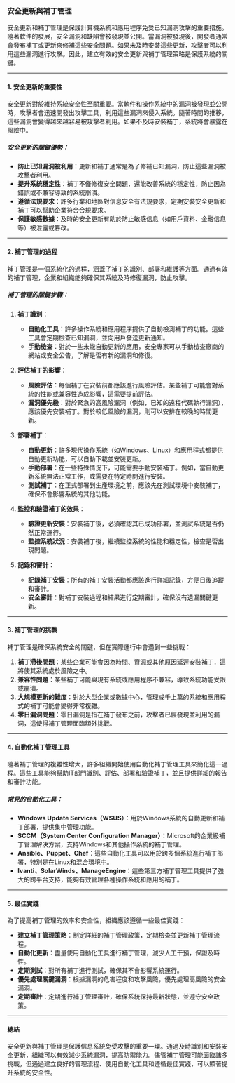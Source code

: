 ### **安全更新與補丁管理**

安全更新和補丁管理是保護計算機系統和應用程序免受已知漏洞攻擊的重要措施。隨著軟件的發展，安全漏洞和缺陷會被發現並公開。當漏洞被發現後，開發者通常會發布補丁或更新來修補這些安全問題。如果未及時安裝這些更新，攻擊者可以利用這些漏洞進行攻擊。因此，建立有效的安全更新與補丁管理策略是保護系統的關鍵。

---

#### **1. 安全更新的重要性**

安全更新對於維持系統安全性至關重要。當軟件和操作系統中的漏洞被發現並公開時，攻擊者會迅速開發出攻擊工具，利用這些漏洞來侵入系統。隨著時間的推移，這些漏洞會變得越來越容易被攻擊者利用。如果不及時安裝補丁，系統將會暴露在風險中。

##### **安全更新的關鍵優勢**：
- **防止已知漏洞被利用**：更新和補丁通常是為了修補已知漏洞，防止這些漏洞被攻擊者利用。
- **提升系統穩定性**：補丁不僅修復安全問題，還能改善系統的穩定性，防止因為錯誤或不兼容導致的系統崩潰。
- **遵循法規要求**：許多行業和地區對信息安全有法規要求，定期安裝安全更新和補丁可以幫助企業符合合規要求。
- **保護敏感數據**：及時的安全更新有助於防止敏感信息（如用戶資料、金融信息等）被泄露或篡改。

---

#### **2. 補丁管理的過程**

補丁管理是一個系統化的過程，涵蓋了補丁的識別、部署和維護等方面。通過有效的補丁管理，企業和組織能夠確保其系統及時修復漏洞，防止攻擊。

##### **補丁管理的關鍵步驟**：

1. **補丁識別**：
   - **自動化工具**：許多操作系統和應用程序提供了自動檢測補丁的功能。這些工具會定期檢查已知漏洞，並向用戶發送更新通知。
   - **手動檢查**：對於一些未能自動更新的應用，安全專家可以手動檢查廠商的網站或安全公告，了解是否有新的漏洞和修復。
   
2. **評估補丁的影響**：
   - **風險評估**：每個補丁在安裝前都應該進行風險評估。某些補丁可能會對系統的性能或兼容性造成影響，這需要提前評估。
   - **漏洞優先級**：對於緊急的高風險漏洞（例如，已知的遠程代碼執行漏洞），應該優先安裝補丁。對於較低風險的漏洞，則可以安排在較晚的時間更新。

3. **部署補丁**：
   - **自動更新**：許多現代操作系統（如Windows、Linux）和應用程式都提供自動更新功能，可以自動下載並安裝更新。
   - **手動部署**：在一些特殊情況下，可能需要手動安裝補丁。例如，當自動更新系統無法正常工作，或需要在特定時間進行安裝。
   - **測試補丁**：在正式部署到生產環境之前，應該先在測試環境中安裝補丁，確保不會影響系統的其他功能。

4. **監控和驗證補丁的效果**：
   - **驗證更新安裝**：安裝補丁後，必須確認其已成功部署，並測試系統是否仍然正常運行。
   - **監控系統狀況**：安裝補丁後，繼續監控系統的性能和穩定性，檢查是否出現問題。

5. **記錄和審計**：
   - **記錄補丁安裝**：所有的補丁安裝活動都應該進行詳細記錄，方便日後追蹤和審計。
   - **安全審計**：對補丁安裝過程和結果進行定期審計，確保沒有遺漏關鍵更新。

---

#### **3. 補丁管理的挑戰**

補丁管理是確保系統安全的關鍵，但在實際運行中會遇到一些挑戰：

1. **補丁滯後問題**：某些企業可能會因為時間、資源或其他原因延遲安裝補丁，這將使其系統處於風險之中。
2. **兼容性問題**：某些補丁可能與現有系統或應用程序不兼容，導致系統功能受限或崩潰。
3. **大規模更新的難度**：對於大型企業或數據中心，管理成千上萬的系統和應用程式的補丁可能會變得非常複雜。
4. **零日漏洞問題**：零日漏洞是指在補丁發布之前，攻擊者已經發現並利用的漏洞，這使得補丁管理面臨額外挑戰。

---

#### **4. 自動化補丁管理工具**

隨著補丁管理的複雜性增大，許多組織開始使用自動化補丁管理工具來簡化這一過程。這些工具能夠幫助IT部門識別、評估、部署和驗證補丁，並且提供詳細的報告和審計功能。

##### **常見的自動化工具**：
- **Windows Update Services（WSUS）**：用於Windows系統的自動更新和補丁部署，提供集中管理功能。
- **SCCM（System Center Configuration Manager）**：Microsoft的企業級補丁管理解決方案，支持Windows和其他操作系統的補丁管理。
- **Ansible、Puppet、Chef**：這些自動化工具可以用於跨多個系統進行補丁部署，特別是在Linux和混合環境中。
- **Ivanti、SolarWinds、ManageEngine**：這些第三方補丁管理工具提供了強大的跨平台支持，能夠有效管理各種操作系統和應用的補丁。

---

#### **5. 最佳實踐**

為了提高補丁管理的效率和安全性，組織應該遵循一些最佳實踐：

- **建立補丁管理策略**：制定詳細的補丁管理政策，定期檢查並更新補丁管理流程。
- **自動化更新**：盡量使用自動化工具進行補丁管理，減少人工干預，保證及時性。
- **定期測試**：對所有補丁進行測試，確保其不會影響系統運行。
- **優先處理關鍵漏洞**：根據漏洞的危害程度和攻擊風險，優先處理高風險的安全漏洞。
- **定期審計**：定期進行補丁管理審計，確保系統保持最新狀態，並遵守安全政策。

---

#### **總結**

安全更新與補丁管理是保護信息系統免受攻擊的重要一環。通過及時識別和安裝安全更新，組織可以有效減少系統漏洞，提高防禦能力。儘管補丁管理可能面臨諸多挑戰，但通過建立良好的管理流程、使用自動化工具和遵循最佳實踐，可以顯著提升系統的安全性。